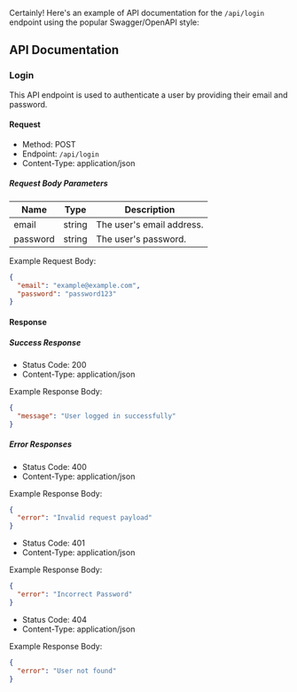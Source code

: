 Certainly! Here's an example of API documentation for the `/api/login` endpoint using the popular Swagger/OpenAPI style:

## API Documentation

### Login

This API endpoint is used to authenticate a user by providing their email and password.

#### Request

- Method: POST
- Endpoint: `/api/login`
- Content-Type: application/json

##### Request Body Parameters

| Name     | Type   | Description           |
|----------|--------|-----------------------|
| email    | string | The user's email address. |
| password | string | The user's password.      |

Example Request Body:
```json
{
  "email": "example@example.com",
  "password": "password123"
}
```

#### Response

##### Success Response

- Status Code: 200
- Content-Type: application/json

Example Response Body:
```json
{
  "message": "User logged in successfully"
}
```

##### Error Responses

- Status Code: 400
- Content-Type: application/json

Example Response Body:
```json
{
  "error": "Invalid request payload"
}
```

- Status Code: 401
- Content-Type: application/json

Example Response Body:
```json
{
  "error": "Incorrect Password"
}
```

- Status Code: 404
- Content-Type: application/json

Example Response Body:
```json
{
  "error": "User not found"
}
```

